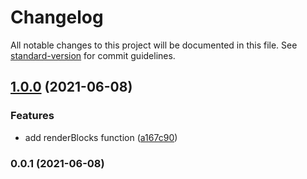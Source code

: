 # Changelog

All notable changes to this project will be documented in this file. See [standard-version](https://github.com/conventional-changelog/standard-version) for commit guidelines.

## [1.0.0](https://github.com/growthops-digital/ext-datocms/compare/v0.0.1...v1.0.0) (2021-06-08)


### Features

* add renderBlocks function ([a167c90](https://github.com/growthops-digital/ext-datocms/commit/a167c903d2964519b3ed6758be8e7b87b08c9224))

### 0.0.1 (2021-06-08)

